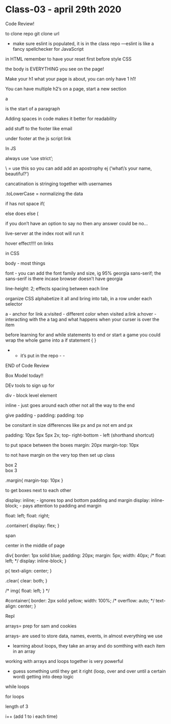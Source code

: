 # Class-03 - april 29th 2020

Code Review!

to clone repo
 git clone url

- make sure eslint is populated, it is in the class repo
—eslint is like a fancy spellchecker for JavaScript

in HTML
remember to have your reset first before style CSS

the body is EVERYTHING you see on the page!

Make your h1 what your page is about, you can only have 1 h1!

You can have multiple h2’s on a page, start a new section
 
a <p> is the start of a paragraph

Adding spaces in code makes it better for readability

add stuff to the footer like email

under footer at the js script link

In JS

always use ‘use strict’;

\ = use this so you can add add an apostrophy  ej (‘what\’s your name, beautiful?’)

cancatination is stringing together with usernames

.toLowerCase = normalizing the data

if has not space if(

else does else (

if you don’t have an option to say no then any answer could be no…

live-server at the index root will run it

hover effect!!!! on links

in CSS

body - most things

font - you can add the font family and size, ig 95% georgia sans-serif; the sans-serif is there incase browser doesn’t have georgia

line-height: 2; effects spacing between each line

organize CSS
	alphabetize it all and bring into tab, in a row under each selector

a - anchor for link
a:visited - different color when visited
a:link
a:hover - interacting with the a tag and what happens when your curser is over the item

before learning for and while statements to end or start a game
you could wrap the whole game into a if statement { }

- - it’s put in the repo - -

END of Code Review

Box Model today!!

DEv tools to sign up for

div - block level element

inline - just goes around each other not all the way to the end

give padding - padding: 
padding: top

be consitant in size differences like px and px not em and px

padding: 10px 5px 5px 2x; top- right-bottom - left (shorthand shortcut)

to put space between the boxes
margin: 20px
margin-top: 10px

to not have margin on the very top then set up class
<div class="margin">box 2</div>
<div class="margin">box 3</div>

.margin{
  margin-top: 10px
}


to get boxes next to each other

display: inline; - ignores top and bottom padding and margin
display: inline-block; - pays attention to padding and margin

float: left;
float: right;


.container{
	display: flex;
}

span

center in the middle of page



div{
  border: 1px solid blue;
  padding: 20px;
  margin: 5px;
  width: 40px;
/*   float: left; */
  display: inline-block;
}

p{
  text-align: center;
}

.clear{
  clear: both;
}

/* img{
  float: left;
} */

#container{
  border: 2px solid yellow;
  width: 100%;
/*   overflow: auto; */
  text-align: center;
}


Repl

arrays= prep for sam and cookies

arrays- are used to store data, names, events, in almost everything we use
- learning about loops, they take an array and do somthing with each item in an array

working with arrays and loops together is very powerful
 - guess something until they get it right (loop, over and over until a certain word)
getting into deep logic

while loops


for loops


length of 3

i++ (add 1 to i each time)










